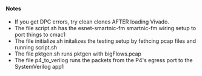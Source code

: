#### Notes

* If you get DPC errors, try clean clones AFTER loading Vivado.
* The file script.sh has the esnet-smartnic-fm smartnic-fm wiring setup to port things to cmac1
* The file initialize.sh initalizes the testing setup by fethcing pcap files and running script.sh
* The file pktgen.sh runs pktgen with bigFlows.pcap
* The file p4_to_verilog runs the packets from the P4's egress port to the SystemVerilog app1 
